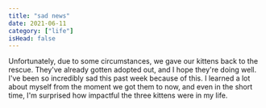 ```yaml
---
title: "sad news"
date: 2021-06-11
category: ["life"]
isHead: false
---
```


Unfortunately, due to some circumstances, we gave our kittens back to the rescue. They've already gotten adopted out, and I hope they're doing well. I've been so incredibly sad this past week because of this. I learned a lot about myself from the moment we got them to now, and even in the short time, I'm surprised how impactful the three kittens were in my life. 